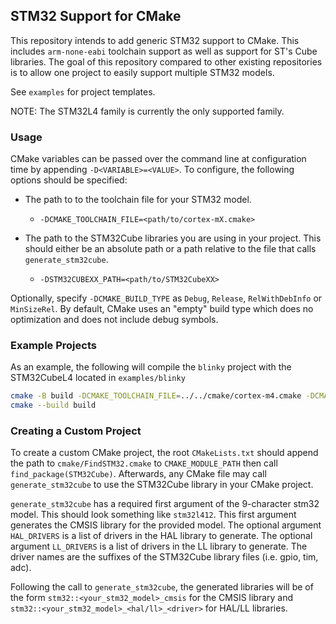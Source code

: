 ## STM32 Support for CMake

This repository intends to add generic STM32 support to CMake. This includes `arm-none-eabi` toolchain support as well as support for ST's Cube libraries. The goal of this repository compared to other existing repositories is to allow one project to easily support multiple STM32 models.

See `examples` for project templates.

NOTE: The STM32L4 family is currently the only supported family.

### Usage

CMake variables can be passed over the command line at configuration time by appending `-D<VARIABLE>=<VALUE>`. To configure, the following options should be specified:

- The path to to the toolchain file for your STM32 model.
  - `-DCMAKE_TOOLCHAIN_FILE=<path/to/cortex-mX.cmake>`

- The path to the STM32Cube libraries you are using in your project. This should either be an absolute path or a path relative to the file that calls `generate_stm32cube`.
  - `-DSTM32CUBEXX_PATH=<path/to/STM32CubeXX>`

Optionally, specify `-DCMAKE_BUILD_TYPE` as `Debug`, `Release`, `RelWithDebInfo` or `MinSizeRel`. By default, CMake uses an "empty" build type which does no optimization and does not include debug symbols.


### Example Projects

As an example, the following will compile the `blinky` project with the STM32CubeL4 located in `examples/blinky`
```bash
cmake -B build -DCMAKE_TOOLCHAIN_FILE=../../cmake/cortex-m4.cmake -DCMAKE_BUILD_TYPE=Debug -DSTM32CUBEL4_PATH=STM32CubeL4
cmake --build build
```


### Creating a Custom Project

To create a custom CMake project, the root `CMakeLists.txt` should append the path to `cmake/FindSTM32.cmake` to `CMAKE_MODULE_PATH` then call `find_package(STM32Cube)`. Afterwards, any CMake file may call `generate_stm32cube` to use the STM32Cube library in your CMake project.

`generate_stm32cube` has a required first argument of the 9-character stm32 model. This should look something like `stm32l412`. This first argument generates the CMSIS library for the provided model. The optional argument `HAL_DRIVERS` is a list of drivers in the HAL library to generate. The optional argument `LL_DRIVERS` is a list of drivers in the LL library to generate. The driver names are the suffixes of the STM32Cube library files (i.e. gpio, tim, adc).

Following the call to `generate_stm32cube`, the generated libraries will be of the form `stm32::<your_stm32_model>_cmsis` for the CMSIS library and `stm32::<your_stm32_model>_<hal/ll>_<driver>` for HAL/LL libraries.
